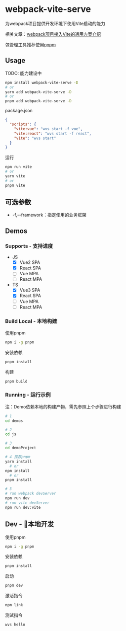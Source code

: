 # webpack-vite-serve
为webpack项目提供开发环境下使用Vite启动的能力

相关文章：[webpack项目接入Vite的通用方案介绍](https://sugarat.top/technology/learn/webapck2vite.html)

包管理工具推荐使用[pnpm](https://pnpm.io/)
## Usage
TODO: 能力建设中
```sh
npm install webpack-vite-serve -D
# or
yarn add webpack-vite-serve -D
# or
pnpm add webpack-vite-serve -D
```

package.json
```json
{
  "scripts": {
    "vite:vue": "wvs start -f vue",
    "vite:react": "wvs start -f react",
    "vite": "wvs start"
  }
}
```

运行
```sh
npm run vite
# or
yarn vite
# or
pnpm vite
```
## 可选参数
* -f,--framework：指定使用的业务框架

## Demos
### Supports - 支持进度
* JS
  * [x] Vue2 SPA
  * [x] React SPA
  * [ ] Vue MPA
  * [ ] React MPA
* TS
  * [x] Vue3 SPA
  * [x] React SPA
  * [ ] Vue MPA
  * [ ] React MPA

### Build Local - 本地构建

使用pnpm
```sh
npm i -g pnpm
```

安装依赖
```sh
pnpm install
```

构建
```sh
pnpm build
```

### Running - 运行示例
注：Demo依赖本地的构建产物，需先参照上个步骤进行构建

```sh
# 1
cd demos

# 2
cd js

# 3
cd demoProject

# 4 推荐pnpm
yarn install
  # or
npm install
  # or 
pnpm install

# 5
# run webpack devServer
npm run dev
# run vite devServer
npm run dev:vite
```

## Dev - 本地开发
使用pnpm
```sh
npm i -g pnpm
```

安装依赖
```sh
pnpm install
```

启动
```sh
pnpm dev
```

激活指令
```sh
npm link
```

测试指令
```sh
wvs hello
```
